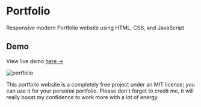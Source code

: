 # Portfolio
Responsive modern Portfolio website using HTML, CSS, and JavaScript

## Demo 
View live demo [here →](https://github.com/Adityasingh66/my_portfolio/)

![portfolio](https://drive.google.com/file/d/1wUD4DB64CEKUn9IBPPjJjmTovLHKlAdm/view?usp=drivesdk)

This portfolio website is a completely free project under an MIT license; you can use it for your personal portfolio. Please don't forget to credit me, it will really boost my confidence to work more with a lot of energy.
